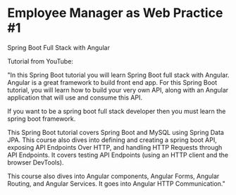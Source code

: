 # Employee Manager as Web Practice #1
Spring Boot Full Stack with Angular

Tutorial from YouTube:

"In this Spring Boot tutorial you will learn Spring Boot full stack with Angular. Angular is a great framework to build front end app. For this Spring Boot tutorial, you will learn how to build your very own API, along with an Angular application that will use and consume this API.

If you want to be a spring boot full stack developer then you must learn the spring boot framework.

This Spring Boot tutorial covers Spring Boot and MySQL using Spring Data JPA. This course also dives into defining and creating a spring boot API, exposing API Endpoints Over HTTP, and  handling HTTP Requests through API Endpoints. It covers testing API Endpoints (using an HTTP client and the browser DevTools).

This course also dives into Angular components, Angular Forms, Angular Routing, and Angular Services. It goes into Angular HTTP Communication."
